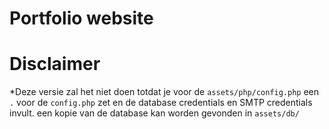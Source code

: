 # Portfolio website


# Disclaimer
*Deze versie zal het niet doen totdat je voor de ```assets/php/config.php``` een ```.``` voor de ```config.php``` zet en de database credentials en SMTP credentials invult. een kopie van de database kan worden gevonden in ```assets/db/```
